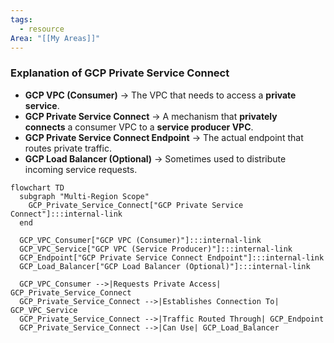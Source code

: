 ```yaml
---
tags:
  - resource
Area: "[[My Areas]]"
---
```

### **Explanation of GCP Private Service Connect**

- **GCP VPC (Consumer)** → The VPC that needs to access a **private service**.
- **GCP Private Service Connect** → A mechanism that **privately connects** a consumer VPC to a **service producer VPC**.
- **GCP Private Service Connect Endpoint** → The actual endpoint that routes private traffic.
- **GCP Load Balancer (Optional)** → Sometimes used to distribute incoming service requests.


```mermaid
flowchart TD
  subgraph "Multi-Region Scope"
    GCP_Private_Service_Connect["GCP Private Service Connect"]:::internal-link
  end

  GCP_VPC_Consumer["GCP VPC (Consumer)"]:::internal-link
  GCP_VPC_Service["GCP VPC (Service Producer)"]:::internal-link
  GCP_Endpoint["GCP Private Service Connect Endpoint"]:::internal-link
  GCP_Load_Balancer["GCP Load Balancer (Optional)"]:::internal-link

  GCP_VPC_Consumer -->|Requests Private Access| GCP_Private_Service_Connect
  GCP_Private_Service_Connect -->|Establishes Connection To| GCP_VPC_Service
  GCP_Private_Service_Connect -->|Traffic Routed Through| GCP_Endpoint
  GCP_Private_Service_Connect -->|Can Use| GCP_Load_Balancer

```
